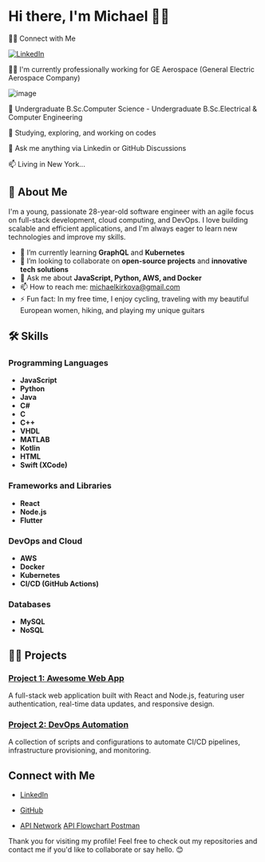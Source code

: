 
# Hi there, I'm Michael 👋🏻

👩‍💻 Connect with Me

[![LinkedIn](https://img.shields.io/badge/LinkedIn-Connect-blue)](https://www.linkedin.com/in/michael-k-30a548a9/)

👩‍💻 I'm currently professionally working for GE Aerospace (General Electric Aerospace Company) 

![image](https://github.com/user-attachments/assets/73d59f2e-e87a-40ae-98bc-59a1e3fda0df)

🧠 Undergraduate B.Sc.Computer Science - Undergraduate B.Sc.Electrical & Computer Engineering

🤔 Studying, exploring, and working on codes

💬 Ask me anything via Linkedin or GitHub Discussions

📫 Living in New York...

## 🚀 About Me

I'm a young, passionate 28-year-old software engineer with an agile focus on full-stack development, cloud computing, and DevOps. I love building scalable and efficient applications, and I'm always eager to learn new technologies and improve my skills.

- 🌱 I’m currently learning **GraphQL** and **Kubernetes**
- 👯 I’m looking to collaborate on **open-source projects** and **innovative tech solutions**
- 💬 Ask me about **JavaScript, Python, AWS, and Docker**
- 📫 How to reach me: [michaelkirkova@gmail.com](mailto:michaelkirkova@gmail.com)
- ⚡ Fun fact: In my free time, I enjoy cycling, traveling with my beautiful European women, hiking, and playing my unique guitars

## 🛠 Skills

### Programming Languages
- **JavaScript**
- **Python**
- **Java**
- **C#**
- **C**
- **C++**
- **VHDL**
- **MATLAB**
- **Kotlin**
- **HTML**
- **Swift (XCode)**
  
### Frameworks and Libraries
- **React**
- **Node.js**
- **Flutter**

### DevOps and Cloud
- **AWS**
- **Docker**
- **Kubernetes**
- **CI/CD (GitHub Actions)**

### Databases
- **MySQL**
- **NoSQL**


## 👩‍💻 Projects

### [Project 1: Awesome Web App](https://github.com/EngineerMichael/awesome-web-app)
A full-stack web application built with React and Node.js, featuring user authentication, real-time data updates, and responsive design.

### [Project 2: DevOps Automation](https://github.com/EngineerMichael/devops-automation)
A collection of scripts and configurations to automate CI/CD pipelines, infrastructure provisioning, and monitoring.

## Connect with Me

- [LinkedIn](https://www.linkedin.com/in/michael-k-30a548a9/)
  
- [GitHub](https://github.com/EngineerMichael)

- [API Network](https://www.postman.com/api-engineering-2025)
[API Flowchart Postman](https://github.com/user-attachments/assets/4ac83d78-d869-45f9-9ad6-989298213d59)

Thank you for visiting my profile! Feel free to check out my repositories and contact me if you'd like to collaborate or say hello. 😊

